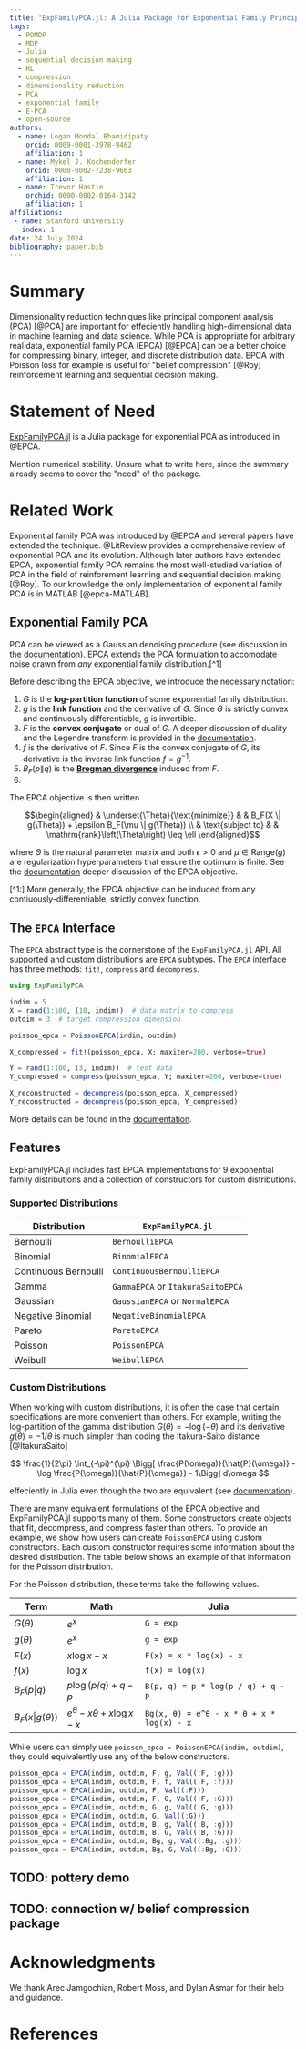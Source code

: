 ```yaml
---
title: 'ExpFamilyPCA.jl: A Julia Package for Exponential Family Principal Component Analysis'
tags:
  - POMDP
  - MDP
  - Julia
  - sequential decision making
  - RL
  - compression
  - dimensionality reduction
  - PCA
  - exponential family
  - E-PCA
  - open-source
authors:
  - name: Logan Mondal Bhamidipaty
    orcid: 0009-0001-3978-9462
    affiliation: 1
  - name: Mykel J. Kochenderfer
    orcid: 0000-0002-7238-9663
    affiliation: 1
  - name: Trevor Hastie
    orchid: 0000-0002-0164-3142
    affiliation: 1
affiliations:
 - name: Stanford University
   index: 1
date: 24 July 2024
bibliography: paper.bib
---
```


# Summary

Dimensionality reduction techniques like principal component analysis (PCA) [@PCA] are important for effeciently handling high-dimensional data in machine learning and data science. While PCA is appropriate for arbitrary real data, exponential family PCA (EPCA) [@EPCA] can be a better choice for compressing binary, integer, and discrete distribution data. EPCA with Poisson loss for example is useful for "belief compression" [@Roy] reinforcement learning and sequential decision making. 

# Statement of Need

[ExpFamilyPCA.jl](https://github.com/FlyingWorkshop/ExpFamilyPCA.jl) is a Julia package for exponential PCA as introduced in @EPCA. 

Mention numerical stability. Unsure what to write here, since the summary already seems to cover the "need" of the package.

# Related Work

Exponential family PCA was introduced by @EPCA and several papers have extended the technique. @LitReview provides a comprehensive review of exponential PCA and its evolution. Although later authors have extended EPCA, exponential family PCA remains the most well-studied variation of PCA in the field of reinforement learning and sequential decision making [@Roy]. To our knowledge the only implementation of exponential family PCA is in MATLAB [@epca-MATLAB].

## Exponential Family PCA

PCA can be viewed as a Gaussian denoising procedure (see discussion in the [documentation](https://flyingworkshop.github.io/ExpFamilyPCA.jl/dev/math/epca/#The-Probabilistic-View)). EPCA extends the PCA formulation to accomodate noise drawn from *any* exponential family distribution.[^1] 

Before describing the EPCA objective, we introduce the necessary notation:
1. $G$ is the **log-partition function** of some exponential family distribution.
2. $g$ is the **link function** and the derivative of $G$. Since $G$ is strictly convex and continuously differentiable, $g$ is invertible.
3. $F$ is the **convex conjugate** or dual of $G$. A deeper discussion of duality and the Legendre transform is provided in the [documentation](https://flyingworkshop.github.io/ExpFamilyPCA.jl/dev/math/bregman/#The-Legendre-Transform-and-Parameter-Duality).
4. $f$ is the derivative of $F$. Since $F$ is the convex conjugate of $G$, its derivative is the inverse link function $f = g^{-1}$.
5. $B_F(p \| q)$ is the [**Bregman divergence**](https://flyingworkshop.github.io/ExpFamilyPCA.jl/dev/bregman/) induced from $F$.
6. 
The EPCA objective is then written

$$\begin{aligned}
& \underset{\Theta}{\text{minimize}}
& & B_F(X \| g(\Theta)) + \epsilon B_F(\mu \| g(\Theta)) \\
& \text{subject to}
& & \mathrm{rank}\left(\Theta\right) \leq \ell
\end{aligned}$$

where $\Theta$ is the natural parameter matrix and both $\epsilon > 0$ and $\mu \in \mathrm{Range}(g)$ are regularization hyperparameters that ensure the optimum is finite. See the [documentation](https://flyingworkshop.github.io/ExpFamilyPCA.jl/dev/math/epca/) deeper discussion of the EPCA objective.

[^1:] More generally, the EPCA objective can be induced from any contiuously-differentiable, strictly convex function.

## The `EPCA` Interface

The `EPCA` abstract type is the cornerstone of the `ExpFamilyPCA.jl` API. All supported and custom distributions are `EPCA` subtypes. The `EPCA` interface has three methods: `fit!`, `compress` and `decompress`. 

```julia
using ExpFamilyPCA

indim = 5
X = rand(1:100, (10, indim))  # data matrix to compress
outdim = 3  # target compression dimension

poisson_epca = PoissonEPCA(indim, outdim)

X_compressed = fit!(poisson_epca, X; maxiter=200, verbose=true)

Y = rand(1:100, (3, indim))  # test data
Y_compressed = compress(poisson_epca, Y; maxiter=200, verbose=true)

X_reconstructed = decompress(poisson_epca, X_compressed)
Y_reconstructed = decompress(poisson_epca, Y_compressed)
```

More details can be found in the [documentation](https://flyingworkshop.github.io/ExpFamilyPCA.jl/dev/api/).

## Features

ExpFamilyPCA.jl includes fast EPCA implementations for 9 exponential family distributions and a collection of constructors for custom distributions.

### Supported Distributions

| Distribution         | `ExpFamilyPCA.jl`                 |
|----------------------|-----------------------------------|
| Bernoulli            | `BernoulliEPCA`                   |
| Binomial             | `BinomialEPCA`                    |
| Continuous Bernoulli | `ContinuousBernoulliEPCA`         |
| Gamma                | `GammaEPCA` or `ItakuraSaitoEPCA` |
| Gaussian             | `GaussianEPCA` or `NormalEPCA`    |
| Negative Binomial    | `NegativeBinomialEPCA`            |
| Pareto               | `ParetoEPCA`                      |
| Poisson              | `PoissonEPCA`                     |
| Weibull              | `WeibullEPCA`                     |

### Custom Distributions

When working with custom distributions, it is often the case that certain specifications are more convenient than others. For example, writing the log-partition of the gamma distribution $G(\theta) = -\log(-\theta)$ and its derivative $g(\theta) = -1 / \theta$ is much simpler than coding the Itakura-Saito distance [@ItakuraSaito]

$$
\frac{1}{2\pi} \int_{-\pi}^{\pi} \Bigg[ \frac{P(\omega)}{\hat{P}(\omega)} - \log \frac{P(\omega)}{\hat{P}{\omega}} - 1\Bigg] d\omega
$$

effeciently in Julia even though the two are equivalent (see [documentation](https://flyingworkshop.github.io/ExpFamilyPCA.jl/dev/math/gamma/)).

There are many equivalent formulations of the EPCA objective and ExpFamilyPCA.jl supports many of them. Some constructors create objects that fit, decompress, and compress faster than others. To provide an example, we show how users can create `PoissonEPCA` using custom constructors. Each custom constructor requires some information about the desired distribution. The table below shows an example of that information for the Poisson distribution.

For the Poisson distribution, these terms take the following values.

| Term        | Math                  | Julia                  |
|-------------|-----------------------|------------------------|
| $G(\theta)$ | $e^x$                 | `G = exp`               |
| $g(\theta)$ | $e^x$                 | `g = exp`               |
| $F(x)$      | $x \log x - x$        | `F(x) = x * log(x) - x`       |
| $f(x)$      | $\log x$              | `f(x) = log(x)`               |
| $B_F(p \| q)$ | $p \log(p/q) + q - p$ | `B(p, q) = p * log(p / q) + q - p` |
| $B_F(x \| g(\theta))$ | $e^\theta - x\theta + x \log x - x$ | `Bg(x, θ) = e^θ - x * θ + x * log(x) - x` |

While users can simply use `poisson_epca = PoissonEPCA(indim, outdim)`, they could equivalently use any of the below constructors.

```julia
poisson_epca = EPCA(indim, outdim, F, g, Val((:F, :g)))
poisson_epca = EPCA(indim, outdim, F, f, Val((:F, :f)))
poisson_epca = EPCA(indim, outdim, F, Val((:F)))
poisson_epca = EPCA(indim, outdim, F, G, Val((:F, :G)))
poisson_epca = EPCA(indim, outdim, G, g, Val((:G, :g)))
poisson_epca = EPCA(indim, outdim, G, Val((:G)))
poisson_epca = EPCA(indim, outdim, B, g, Val((:B, :g)))
poisson_epca = EPCA(indim, outdim, B, G, Val((:B, :G)))
poisson_epca = EPCA(indim, outdim, Bg, g, Val((:Bg, :g)))
poisson_epca = EPCA(indim, outdim, Bg, G, Val((:Bg, :G)))
```

## TODO: pottery demo
## TODO: connection w/ belief compression package

# Acknowledgments

We thank Arec Jamgochian, Robert Moss, and Dylan Asmar for their help and guidance.

# References
